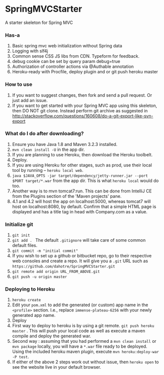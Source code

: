 SpringMVCStarter
================

A starter skeleton for Spring MVC

### Has-a
1. Basic spring mvc web initialization without Spring data
2. Logging with slf4j
3. Common sense CSS JS libs from CDN. Typeform for feedback.
4. debug cookie can be set by query param debug=true
5. Authorization of controller actions via @Authable annotation
6. Heroku-ready with Procfile, deploy plugin and or git push heroku master

### How to use
1. If you want to suggest changes, then fork and send a pull request. Or just add an issue.
2. If you want to get started with your Spring MVC app using this skeleton, then DO NOT git clone. Instead perform git archive as suggested in http://stackoverflow.com/questions/160608/do-a-git-export-like-svn-export

### What do I do after downloading?
1. Ensure you have Java 1.8 and Maven 3.2.3 installed.
2. `mvn clean install -U` in the app dir.
3. If you are planning to use Heroku, then download the Heroku toolbelt.
4. Deploy.
  1. If you are using Heroku for other stages, such as prod, use their local tool by running – `heroku local web`.
  2. `java $JAVA_OPTS -jar target/dependency/jetty-runner.jar --port $PORT target/*.war` from the app dir. This is what `heroku local` would do too.
  3. Another way is to mvn tomcat7:run. This can be done from IntelliJ CE from the Plugins section of the 'Maven projects' pane.
5. 4.1 and 4.2 will host the app on localhost:5000, whereas tomcat7 will host on localhost:8080, by default. Confirm that a simple HTML page is displayed and has a title tag in head with Company.com as a value.

### Initialize git
1. `git init`
2. `git add . ` The default `.gitignore` will take care of some common default files.
3. `git commit -m "initial commit"`
4. If you wish to set up a github or bitbucket repo, go to their respective web consoles and create a repo. It will give you a `.git` URL such as `https://github.com/dahotre/SpringMVCStarter.git`
5. `git remote add origin URL_FROM_ABOVE.git`
6. `git push -u origin master`

### Deploying to Heroku
1. `heroku create`
2. Edit your `pom.xml` to add the generated (or custom) app name in the `<profile>` section. I.e., replace `immense-plateau-6256` with your newly generated app name.
3. Deploy
  1. First way to deploy to heroku is by using a git remote. `git push heroku master` . This will push your local code as well as execute a maven compile and deploy the generated war.
  2. Second way : assuming that you had performed a `mvn clean install` or `mvn package` locally, you will have a `*.war` file ready to be deployed. Using the included heroku maven plugin, execute `mvn heroku:deploy-war -P test`.
4. If either of the above 2 steps work out without issue, then `heroku open` to see the website live in your default browser.
